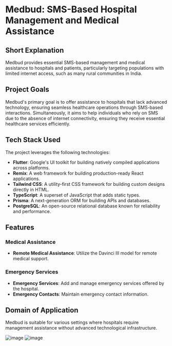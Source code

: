 # Medbud: SMS-Based Hospital Management and Medical Assistance

## Short Explanation

Medbud provides essential SMS-based management and medical assistance to hospitals and patients, particularly targeting populations with limited internet access, such as many rural communities in India.

## Project Goals

Medbud's primary goal is to offer assistance to hospitals that lack advanced technology, ensuring seamless healthcare operations through SMS-based interactions. Simultaneously, it aims to help individuals who rely on SMS due to the absence of internet connectivity, ensuring they receive essential healthcare services efficiently.


## Tech Stack Used

The project leverages the following technologies:

- **Flutter**: Google's UI toolkit for building natively compiled applications across platforms.
- **Remix**: A web framework for building production-ready React applications.
- **Tailwind CSS**: A utility-first CSS framework for building custom designs directly in HTML.
- **TypeScript**: A superset of JavaScript that adds static types.
- **Prisma**: A next-generation ORM for building APIs and databases.
- **PostgreSQL**: An open-source relational database known for reliability and performance.


## Features

### Medical Assistance

- **Remote Medical Assistance**: Utilize the Davinci III model for remote medical support.
  
### Emergency Services

- **Emergency Services**: Add and manage emergency services offered by the hospital.
- **Emergency Contacts**: Maintain emergency contact information.


## Domain of Application

Medbud is suitable for various settings where hospitals require management assistance without advanced technological infrastructure.

![image](https://github.com/pratyaksh29/MedBud/assets/72778974/738c0765-0f24-4bf9-8b1a-63d43f487b43)
![image](https://github.com/pratyaksh29/MedBud/assets/72778974/85b3e812-d5c7-4fc3-8e82-88495a664f0f)


